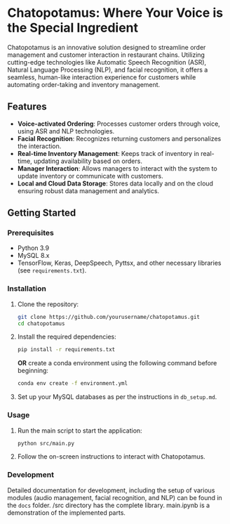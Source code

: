 # Chatopotamus: Where Your Voice is the Special Ingredient

Chatopotamus is an innovative solution designed to streamline order management and customer interaction in restaurant chains. Utilizing cutting-edge technologies like Automatic Speech Recognition (ASR), Natural Language Processing (NLP), and facial recognition, it offers a seamless, human-like interaction experience for customers while automating order-taking and inventory management.

## Features
- **Voice-activated Ordering**: Processes customer orders through voice, using ASR and NLP technologies.
- **Facial Recognition**: Recognizes returning customers and personalizes the interaction.
- **Real-time Inventory Management**: Keeps track of inventory in real-time, updating availability based on orders.
- **Manager Interaction**: Allows managers to interact with the system to update inventory or communicate with customers.
- **Local and Cloud Data Storage**: Stores data locally and on the cloud ensuring robust data management and analytics.

## Getting Started

### Prerequisites
- Python 3.9
- MySQL 8.x 
- TensorFlow, Keras, DeepSpeech, Pyttsx, and other necessary libraries (see ``requirements.txt``).

### Installation
1. Clone the repository:
   ```bash
   git clone https://github.com/yourusername/chatopotamus.git
   cd chatopotamus
   ```
2. Install the required dependencies:
   ```bash
   pip install -r requirements.txt
   ```
   **OR**
   create a conda environment using the following command before beginning:
   ```bash
   conda env create -f environment.yml
   ```

3. Set up your MySQL databases as per the instructions in `db_setup.md`.

### Usage
1. Run the main script to start the application:
   ```bash
   python src/main.py
   ```
2. Follow the on-screen instructions to interact with Chatopotamus.

### Development
Detailed documentation for development, including the setup of various modules (audio management, facial recognition, and NLP) can be found in the `docs` folder.
/src directory has the complete library.
main.ipynb is a demonstration of the implemented parts.
